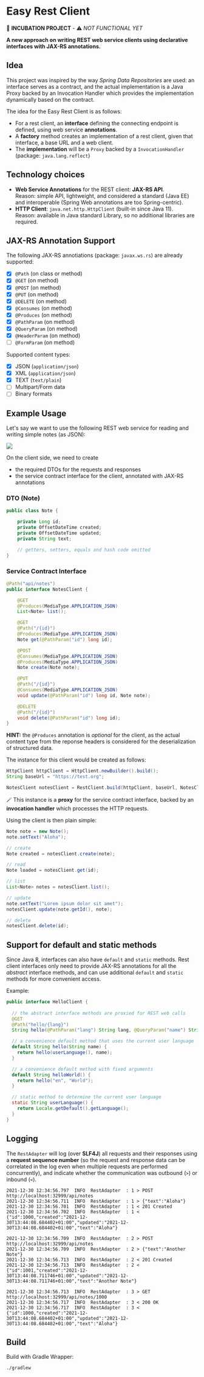 # Easy Rest Client

:construction: **INCUBATION PROJECT** - :warning: *NOT FUNCTIONAL YET*

**A new approach on writing REST web service clients using declarative interfaces with JAX-RS annotations.**

## Idea

This project was inspired by the way *Spring Data Repositories* are used: an interface serves as a contract, and the
actual implementation is a Java Proxy backed by an Invocation Handler which provides the implementation dynamically
based on the contract.

The idea for the Easy Rest Client is as follows:

- For a rest client, an **interface** defining the connecting endpoint is defined, using web service **annotations**.
- A **factory** method creates an implementation of a rest client, given that interface, a base URL and a web client.
- The **implementation** will be a `Proxy` backed by a `InvocationHandler` (package: `java.lang.reflect`)

## Technology choices

- **Web Service Annotations** for the REST client: **JAX-RS API**. <br>
  Reason: simple API, lightweight, and considered a standard (Java EE) and interoperable (Spring Web annotations are too
  Spring-centric).
- **HTTP Client**: `java.net.http.HttpClient` (built-in since Java 11). <br>
  Reason: available in Java standard Library, so no additional libraries are required.

## JAX-RS Annotation Support

The following JAX-RS annotiations (package: `javax.ws.rs`) are already supported:

- [x] `@Path` (on class or method)
- [x] `@GET` (on method)
- [x] `@POST` (on method)
- [x] `@PUT` (on method)
- [x] `@DELETE` (on method)
- [x] `@Consumes` (on method)
- [x] `@Produces` (on method)
- [x] `@PathParam` (on method)
- [x] `@QueryParam` (on method)
- [x] `@HeaderParam` (on method)
- [ ] `@FormParam` (on method)

Supported content types:

- [x] JSON (`application/json`)
- [x] XML (`application/json`)
- [x] TEXT (`text/plain`)
- [ ] Multipart/Form data
- [ ] Binary formats

## Example Usage

Let's say we want to use the following REST web service for reading and writing simple notes (as JSON):

![](notes-rest-api.png)

On the client side, we need to create

- the required DTOs for the requests and responses
- the service contract interface for the client, annotated with JAX-RS annotations

### DTO (Note)

```java
public class Note {

    private Long id;
    private OffsetDateTime created;
    private OffsetDateTime updated;
    private String text;

    // getters, setters, equals and hash code omitted
}
```

### Service Contract Interface

```java
@Path("api/notes")
public interface NotesClient {

    @GET
    @Produces(MediaType.APPLICATION_JSON)
    List<Note> list();

    @GET
    @Path("/{id}")
    @Produces(MediaType.APPLICATION_JSON)
    Note get(@PathParam("id") long id);

    @POST
    @Consumes(MediaType.APPLICATION_JSON)
    @Produces(MediaType.APPLICATION_JSON)
    Note create(Note note);

    @PUT
    @Path("/{id}")
    @Consumes(MediaType.APPLICATION_JSON)
    void update(@PathParam("id") long id, Note note);

    @DELETE
    @Path("/{id}")
    void delete(@PathParam("id") long id);
}
```

**HINT:** the `@Produces` annotation is _optional_ for the client, as the actual content type from the reponse headers is considered for the deserialization of structured data.

The instance for this client would be created as follows:

```java
HttpClient httpClient = HttpClient.newBuilder().build();
String baseUrl = "https://test.org";

NotesClient notesClient = RestClient.build(httpClient, baseUrl, NotesClient.class);
```

:magic_wand: This instance is a **proxy** for the service contract interface, backed by an **invocation handler** which
processes the HTTP requests.

Using the client is then plain simple:

```java
Note note = new Note();
note.setText("Aloha");

// create
Note created = notesClient.create(note);

// read
Note loaded = notesClient.get(id);

// list
List<Note> notes = notesClient.list();

// update
note.setText("Lorem ipsum dolor sit amet");
notesClient.update(note.getId(), note);

// delete
notesClient.delete(id);
```

## Support for default and static methods

Since Java 8, interfaces can also have `default` and `static` methods. Rest client interfaces only need to provide
JAX-RS annotations for all the _abstract_ interface methods, and can use additional `default` and `static` methods for more convenient access. 

Example:

```java
public interface HelloClient {
    
  // the abstract interface methods are proxied for REST web calls
  @GET
  @Path("hello/{lang}")
  String hello(@PathParam("lang") String lang, @QueryParam("name") String name);

  // a convenience default method that uses the current user language
  default String hello(String name) {
    return hello(userLanguage(), name);
  }

  // a convenience default method with fixed arguments
  default String helloWorld() {
    return hello("en", "World");
  }

  // static method to determine the current user language
  static String userLanguage() {
    return Locale.getDefault().getLanguage();
  }
}
```
## Logging

The `RestAdapter` will log (over **SLF4J**) all requests and their responses using a **request sequence number** (so the
request and response data can be correlated in the log even when multiple requests are performed concurrently), and
indicate whether the communication was outbound (`>`) or inbound (`<`).

```text
2021-12-30 12:34:56.797  INFO  RestAdapter  : 1 > POST http://localhost:32999/api/notes
2021-12-30 12:34:56.711  INFO  RestAdapter  : 1 > {"text":"Aloha"}
2021-12-30 12:34:56.701  INFO  RestAdapter  : 1 < 201 Created
2021-12-30 12:34:56.702  INFO  RestAdapter  : 1 < {"id":1000,"created":"2021-12-30T13:44:08.684402+01:00","updated":"2021-12-30T13:44:08.684402+01:00","text":"Aloha"}

2021-12-30 12:34:56.709  INFO  RestAdapter  : 2 > POST http://localhost:32999/api/notes
2021-12-30 12:34:56.709  INFO  RestAdapter  : 2 > {"text":"Another Note"}
2021-12-30 12:34:56.713  INFO  RestAdapter  : 2 < 201 Created
2021-12-30 12:34:56.713  INFO  RestAdapter  : 2 < {"id":1001,"created":"2021-12-30T13:44:08.711746+01:00","updated":"2021-12-30T13:44:08.711746+01:00","text":"Another Note"}

2021-12-30 12:34:56.713  INFO  RestAdapter  : 3 > GET http://localhost:32999/api/notes/1000
2021-12-30 12:34:56.717  INFO  RestAdapter  : 3 < 200 OK
2021-12-30 12:34:56.717  INFO  RestAdapter  : 3 < {"id":1000,"created":"2021-12-30T13:44:08.684402+01:00","updated":"2021-12-30T13:44:08.684402+01:00","text":"Aloha"}
```

## Build

Build with Gradle Wrapper:

```bsh
./gradlew
```